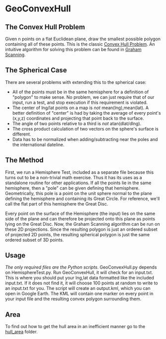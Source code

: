 GeoConvexHull
=============

## The Convex Hull Problem

Given n points on a flat Euclidean plane, draw the smallest possible polygon containing all of these points. This is the classic [Convex Hull Problem](http://en.wikipedia.org/wiki/Convex_hull). An intuitive algorithm for solving this problem can be found in [Graham Scanning](http://en.wikipedia.org/wiki/Graham_scan).

## The Spherical Case

There are several problems with extending this to the spherical case:  
- All of the points must be in the same hemisphere for a definition of "polygon" to make sense. No problem, we can just require that of our input, run a test, and stop execution if this requirement is violated.  
- The center of lng/lat points on a map is *not* mean(lng),mean(lat). A better definition of "center" is had by taking the average of every point's (x,y,z) coordinates and projecting that point back to the surface.  
- The angle of two points relative to a third is *not* atan(dlat/dlng).  
- The cross product calculation of two vectors on the sphere's surface is different.  
- Data has to be normalized when adding/subtracting near the poles and the international dateline.  

## The Method

First, we run a Hemisphere Test, included as a separate file because this turns out to be a non-trivial math exercise. Thus it has its uses as a standalone routine for other applications. If all the points lie in the same hemisphere, then a "pole" can be given defining that hemisphere. Geometrically, this pole is a point on the unit sphere normal to the plane defining the hemisphere and containing its Great Circle. For reference, we'll call the flat part of this hemisphere the Great Disc.

Every point on the surface of the Hemisphere (the input) lies on the same side of the plane and can therefore be projected onto this plane as points lying on the Great Disc. Now, the Graham Scanning algorithm can be run on these 2D projections. Since the resulting polygon is just an ordered subset of projected 2D points, the resulting spherical polygon is just the same ordered subset of 3D points.

## Usage

*The only required files are the Python scripts*. GeoConvexHull.py depends on HemisphereTest.py. Run GeoConvexHull, it will check for an input.txt. This is where you should put your lng,lat data formatted like the included input.txt. If it does not find it, it will choose 100 points at random to write to an input.txt for you. The script will create an output.kml, which you can open in Google Earth. The KML will contain one marker on every point in your input file and the resulting convex polygon surrounding them.

## Area

To find out how to get the hull area in an inefficient manner go to the [hull_area](hull_area/) folder.
